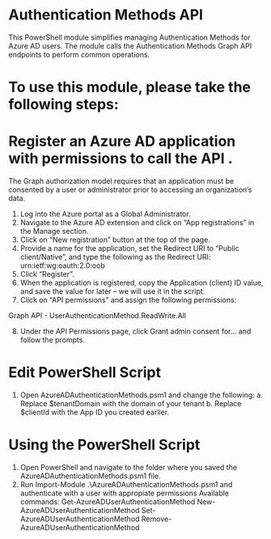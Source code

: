 # Authentication Methods API

This PowerShell module simplifies managing Authentication Methods for Azure AD users. The module calls the Authentication Methods Graph API endpoints to perform common operations. 

#  To use this module, please take the following steps:

#   Register an Azure AD application with permissions to call the API .

The Graph authorization model requires that an application must be consented by a user or administrator prior to accessing an organization’s data.  
1.	Log into the Azure portal as a Global Administrator.
2.	Navigate to the Azure AD extension and click on “App registrations” in the Manage section.
3.	Click on “New registration” button at the top of the page.
4.	Provide a name for the application, set the Redirect URI to “Public client/Native”, and type the following as the Redirect URI:
urn:ietf:wg:oauth:2.0:oob
5.	Click “Register”.
6.	When the application is registered, copy the Application (client) ID value, and save the value for later – we will use it in the script.
7.	Click on “API permissions” and assign the following permissions:

  Graph API - UserAuthenticationMethod.ReadWrite.All

8.	Under the API Permissions page, click Grant admin consent for… and follow the prompts.

#   Edit PowerShell Script

1.	Open AzureADAuthenticationMethods.psm1 and change the following: 
  a.	Replace $tenantDomain with the domain of your tenant
  b.	Replace $clientId with the App ID you created earlier. 
 
#   Using the PowerShell Script

1.	Open PowerShell and navigate to the folder where you saved the AzureADAuthenticationMethods.psm1 file.
2.  Run Import-Module .\AzureADAuthenticationMethods.psm1 and authenticate with a user with appropiate permissions
Available commands:
Get-AzureADUserAuthenticationMethod
New-AzureADUserAuthenticationMethod
Set-AzureADUserAuthenticationMethod
Remove-AzureADUserAuthenticationMethod
